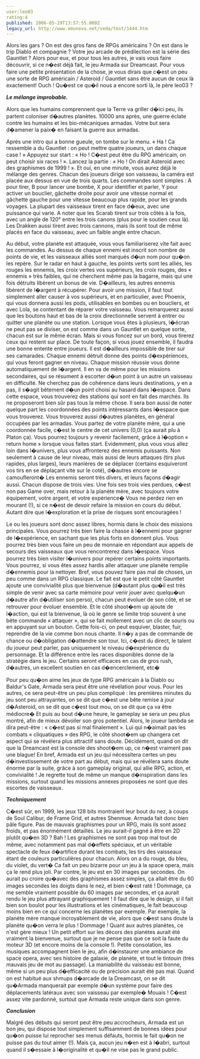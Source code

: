 ```yaml
---
user:leo03
rating:4
published: 2006-05-29T13:57:55.000Z
legacy_url: http://www.emunova.net/veda/test/1444.htm
---
```

Alors les gars ? On est des gros fans de RPGs américains ? On est dans le trip Diablo et compagnie ? Votre jeu arcade de prédilection est la série des Gauntlet ? Alors pour eux, et pour tous les autres, je vais vous faire découvrir, si ce n�est déjà fait, le jeu Armada sur Dreamcast. Pour vous faire une petite présentation de la chose, je vous dirais que c�est un peu une sorte de RPG américain / Asteroid / Gauntlet sans être aucun de ceux là exactement! Ouch ! Qu�est ce qu�il nous a encore sorti là, le père leo03 ?  

  

_**Le mélange improbable.**_  

  

Alors que les humains comprennent que la Terre va griller d�ici peu, ils partent coloniser d�autres planètes. 10000 ans après, une guerre éclate contre les humains et les bio-mécaniques armadas. Votre but sera d�amener la paix� en faisant la guerre aux armadas.  

  

Après une intro qui a bonne gueule, on tombe sur le menu. « Ha ! Ca ressemble a du Gauntlet : on peut mettre quatre joueurs, un dans chaque case ! » Appuyez sur start : « Ho ! C�est peut être du RPG américain, on peut choisir six races ! ». Lancez la partie : « Ho ! On dirait Asteroid avec des graphismes de 1999 ! ». Et oui, en une minute, vous aurez déjà le mélange des genres. Chacun des joueurs dirige son vaisseau, la caméra est placée aux dessus en vue de trois quarts. Les commandes sont simples : A pour tirer, B pour lancer une bombe, X pour identifier et parler, Y pour activer un bouclier, gâchette droite pour avoir une vitesse normal et gâchette gauche pour une vitesse beaucoup plus rapide, pour les grands voyages. La plupart des vaisseaux tirent en face d�eux, avec une puissance qui varie. A noter que les Scarab tirent sur trois côtés à la fois, avec un angle de 120° entre les trois canons (plus pour le soutien ceux là). Les Drakken aussi tirent avec trois cannons, mais ils sont tout de même placés en face du vaisseau, avec un faible angle entre chacun.  

  

Au début, votre planète est attaquée, vous vous familiariserez vite fait avec les commandes. Au dessus de chaque ennemi est inscrit son nombre de points de vie, et les vaisseaux alliés sont marqués d�un nom pour qu�on les repère. Sur le radar en haut à gauche, les points verts sont les alliés, les rouges les ennemis, les croix vertes vos supérieurs, les croix rouges, des « ennemis » très faibles, qui ne cherchent même pas la bagarre, mais qui une fois détruits libèrent un bonus de vie. D�ailleurs, les autres ennemis libèrent de l�argent à récupérer. Pour avoir une mission, il faut tout simplement aller causer à vos supérieurs, et en particulier, avec Phoenix, qui vous donnera aussi les pods, utilisables en bombes ou en boucliers, et avec Lola, se contentant de réparer votre vaisseau. Vous remarquerez aussi que les boutons haut et bas de la croix directionnelle servent à entrer ou quitter une planète ou une station. Lorsque vous êtes à plusieurs, l�écran ne peut pas se diviser, on est comme dans un Gauntlet en quelque sorte, chacun est sur le même écran. Mais si vous foncez sur un bord, vous tirerez ceux qui restent sur place. De toute façon, si vous jouez ensemble, il faudra une bonne entente entre joueurs. Il est d�ailleurs impossible de tirer sur ses camarades. Chaque ennemi détruit donne des points d�expériences, qui vous feront gagner en niveau. Chaque mission réussie vous donne automatiquement de l�argent. Il en va de même pour les missions secondaires, qui se résument à escorter d�un point à un autre un vaisseau en difficulté. Ne cherchez pas de cohérence dans leurs destinations, y en a pas, il s�agit bêtement d�un point choisi au hasard dans l�espace. Dans cette espace, vous trouverez des stations qui sont en fait des marchés. Ils ne proposeront bien sûr pas tous la même chose. Il sera bon aussi de noter quelque part les coordonnées des points intéressants dans l�espace que vous trouverez. Vous trouverez aussi d�autres planètes, en général occupées par les armadas. Vous partez de votre planète mère, qui a une coordonnée facile, c�est le centre de cet univers (0,0) (ça aurait plu à Platon ça). Vous pourrez toujours y revenir facilement, grâce à l�option « return home » lorsque vous faites start. Evidemment, plus vous vous allez loin dans l�univers, plus vous affronterez des ennemis puissants. Non seulement à cause de leur niveau, mais aussi de leurs attaques (tirs plus rapides, plus larges), leurs manières de se déplacer (certains esquiveront vos tirs en se déplaçant vite sur le coté), d�autres encore se camoufleront� Les ennemis seront très divers, et leurs façons d�agir aussi. Chacun dispose de trois vies. Une fois ses trois vies perdues, c�est non pas Game over, mais retour à la planète mère, avec toujours votre équipement, votre argent, et votre expérience� Vous ne perdez rien en mourant (!), si ce n�est de devoir refaire la mission en cours du début. Autant dire que l�exploration et la prise de risques sont encouragées !  

  

Le ou les joueurs sont donc assez libres, hormis dans le choix des missions principales. Vous pourrez très bien faire la chasse à l�ennemi pour gagner de l�expérience, en sachant que les plus forts en donnent plus. Vous pourrez très bien vous faire un peu de monnaie en répondant aux appels de secours des vaisseaux que vous rencontrerez dans l�espace. Vous pourrez très bien visiter l�univers pour repérer certains points importants. Vous pourrez, si vous êtes assez hardis aller attaquer une planète remplie d�ennemis pour la nettoyer. Bref, vous pouvez faire pas mal de choses, un peu comme dans un RPG classique. Le fait est que le petit côté Gauntlet ajoute une convivialité plus que bienvenue (d�autant plus qu�il est très simple de venir avec sa carte mémoire pour venir jouer avec quelqu�un d�autre afin d�utiliser son perso), chacun peut évoluer de son côté, et se retrouver pour évoluer ensemble. Et le côté shoot�em up ajoute de l�action, qui est la bienvenue, là où le genre se limite trop souvent à une bête commande « attaquer », qui se fait mollement avec un clic de souris ou en appuyant sur un bouton. Cette fois-ci, on peut esquiver, blaster, fuir, reprendre de la vie comme bon nous chante. Il n�y a pas de commande de chance ou d�obligation d�attendre son tour. Ici, c�est du direct, le talent du joueur peut parler, pas uniquement le niveau d�expérience du personnage. Et la différence entre les races disponibles donne de la stratégie dans le jeu. Certains seront efficaces en cas de gros rush, d�autres, un excellent soutien en cas d�encerclement, etc�  

  

Pour peu qu�on aime les jeux de type RPG américain à la Diablo ou Baldur's Gate, Armada sera peut être une révélation pour vous. Pour les autres, ce sera peut-être un peu plus compliqué : les premières minutes du jeu sont peu attrayantes, on se dit que c�est une bête remise à jour d�Asteroid, on se dit que c�est tout mou, on se dit que ça va être médiocre� Et puis au bout d�une heure, le gameplay se sera un peu plus montré, afin de mieux dévoiler son gros potentiel. Alors, le joueur lambda se dira peut-être : « c�est pas si mal finalement ». Lui qui n�aimait pas les combats « cliquatiques » des RPG, le côté shoot�em up changera cet aspect qui se révélera plus attractif sans doute. Décidément, quand on dit que la Dreamcast est la console des shoot�em up, ce n�est vraiment pas une blague! En bref, Armada est un jeu qui nécessitera certes un peu d�investissement de votre part au début, mais qui se révélera sans doute énorme par la suite, grâce à son gameplay original, qui allie RPG, action, et convivialité ! Je regrette tout de même un manque d�inspiration dans les missions, surtout quand les missions annexes proposées ne sont que des escortes de vaisseaux.  

  

_**Techniquement**_  

  

C�est sûr, en 1999, les jeux 128 bits montraient leur bout du nez, à coups de Soul Calibur, de Frame Grid, et autres Shenmue. Armada fait donc bien pâle figure. Pas de mauvais graphismes pour un RPG, mais ils sont assez froids, et pas énormément détaillés. Le jeu aurait-il gagné à être en 2D plutôt qu�en 3D ? Bah ! Les graphismes ne sont pas trop mal tout de même, avec notamment pas mal d�effets spéciaux, et un véritable spectacle de feux d�artifice durant les combats, les tirs des vaisseaux étant de couleurs particulières pour chacun. Alors on a du rouge, du bleu, du violet, du vert� Ca fait un peu bizarre pour un jeu à la space opera, mais ça le rend plus joli. Par contre, le jeu est en 30 images par secondes. On aurait pu croire qu�avec des graphismes assez simples, ça allait être du 60 images secondes les doigts dans le nez, et bien c�est raté ! Dommage, ça me semble vraiment possible du 60 images par secondes, et ça aurait rendu le jeu plus attrayant graphiquement ! Il faut dire que le design, si il fait bien son boulot pour les illustrations et les cinématiques, le fait beaucoup moins bien en ce qui concerne les planètes par exemple. Par exemple, la planète mère manque incroyablement de vie, alors que c�est sans doute la planète qu�on verra le plus ! Dommage ! Quant aux autres planètes, ce n'est gère mieux ! Un petit effort sur les décors des planètes aurait été vraiment la bienvenue, surtout que je ne pense pas que ce soit la faute du moteur 3D (et encore moins de la console !). Petite consolation, les musiques accompagnent bien le jeu, afin d�instaurer une ambiance de space opera, avec ses histoire de galaxie, de planète, et tout le tintouin (très mauvais jeu de mot au passage). La maniabilité du vaisseau est bonne, même si un peu plus d�efficacité ou de précision aurait été pas mal. Quand on est habitué aux shmups d�arcade de la Dreamcast, on se dit qu�Armada manquerait par exemple d�un système pour faire des déplacements latéraux avec son vaisseau par exemple� Mouais ! C�est assez vite pardonné, surtout que Armada reste unique dans son genre.  

  

_**Conclusion**_  

  

Malgré des débuts qui seront peut être peu accrocheurs, Armada est un bon jeu, qui dispose tout simplement suffisamment de bonnes idées pour qu�on puisse lui reprocher ses menus défauts, hormis le fait qu�on ne puisse pas du tout aimer (!). Mais ça, aucun jeu n�en est à l�abri, surtout quand il s�essaie à l�originalité et qu�il ne vise pas le grand public.